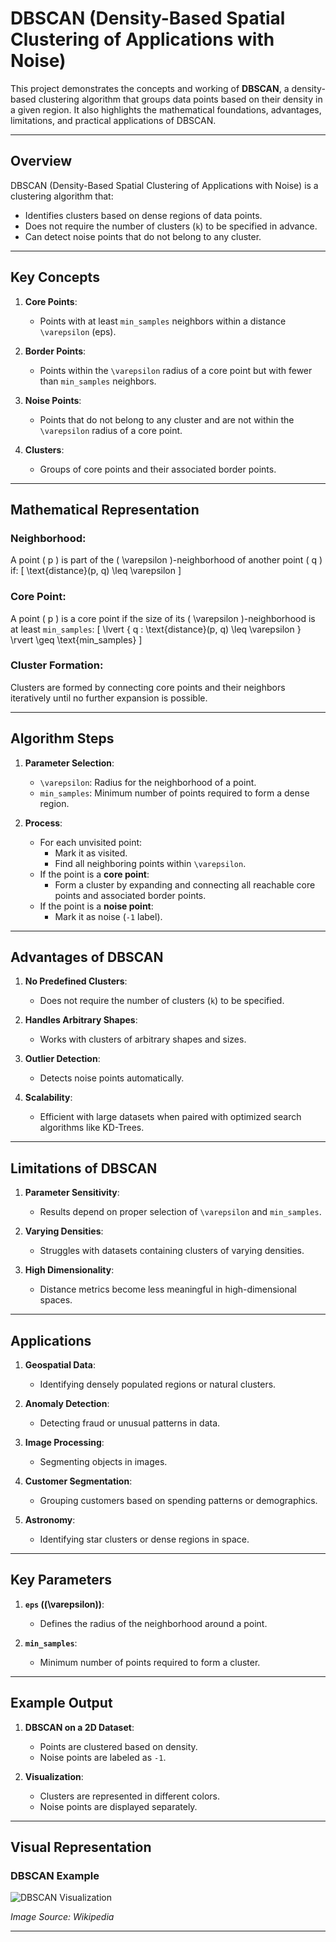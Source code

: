 # **DBSCAN (Density-Based Spatial Clustering of Applications with Noise)**

This project demonstrates the concepts and working of **DBSCAN**, a density-based clustering algorithm that groups data points based on their density in a given region. It also highlights the mathematical foundations, advantages, limitations, and practical applications of DBSCAN.

---

## **Overview**

DBSCAN (Density-Based Spatial Clustering of Applications with Noise) is a clustering algorithm that:
- Identifies clusters based on dense regions of data points.
- Does not require the number of clusters (`k`) to be specified in advance.
- Can detect noise points that do not belong to any cluster.

---

## **Key Concepts**

1. **Core Points**:
   - Points with at least `min_samples` neighbors within a distance `\varepsilon` (eps).

2. **Border Points**:
   - Points within the `\varepsilon` radius of a core point but with fewer than `min_samples` neighbors.

3. **Noise Points**:
   - Points that do not belong to any cluster and are not within the `\varepsilon` radius of a core point.

4. **Clusters**:
   - Groups of core points and their associated border points.

---

## **Mathematical Representation**

### **Neighborhood**:
A point \( p \) is part of the \( \varepsilon \)-neighborhood of another point \( q \) if:
\[
\text{distance}(p, q) \leq \varepsilon
\]

### **Core Point**:
A point \( p \) is a core point if the size of its \( \varepsilon \)-neighborhood is at least `min_samples`:
\[
\lvert \{ q : \text{distance}(p, q) \leq \varepsilon \} \rvert \geq \text{min\_samples}
\]

### **Cluster Formation**:
Clusters are formed by connecting core points and their neighbors iteratively until no further expansion is possible.

---

## **Algorithm Steps**

1. **Parameter Selection**:
   - `\varepsilon`: Radius for the neighborhood of a point.
   - `min_samples`: Minimum number of points required to form a dense region.

2. **Process**:
   - For each unvisited point:
     - Mark it as visited.
     - Find all neighboring points within `\varepsilon`.
   - If the point is a **core point**:
     - Form a cluster by expanding and connecting all reachable core points and associated border points.
   - If the point is a **noise point**:
     - Mark it as noise (`-1` label).

---

## **Advantages of DBSCAN**

1. **No Predefined Clusters**:
   - Does not require the number of clusters (`k`) to be specified.

2. **Handles Arbitrary Shapes**:
   - Works with clusters of arbitrary shapes and sizes.

3. **Outlier Detection**:
   - Detects noise points automatically.

4. **Scalability**:
   - Efficient with large datasets when paired with optimized search algorithms like KD-Trees.

---

## **Limitations of DBSCAN**

1. **Parameter Sensitivity**:
   - Results depend on proper selection of `\varepsilon` and `min_samples`.

2. **Varying Densities**:
   - Struggles with datasets containing clusters of varying densities.

3. **High Dimensionality**:
   - Distance metrics become less meaningful in high-dimensional spaces.

---

## **Applications**

1. **Geospatial Data**:
   - Identifying densely populated regions or natural clusters.

2. **Anomaly Detection**:
   - Detecting fraud or unusual patterns in data.

3. **Image Processing**:
   - Segmenting objects in images.

4. **Customer Segmentation**:
   - Grouping customers based on spending patterns or demographics.

5. **Astronomy**:
   - Identifying star clusters or dense regions in space.

---

## **Key Parameters**

1. **`eps` (\(\varepsilon\))**:
   - Defines the radius of the neighborhood around a point.

2. **`min_samples`**:
   - Minimum number of points required to form a cluster.

---

## **Example Output**

1. **DBSCAN on a 2D Dataset**:
   - Points are clustered based on density.
   - Noise points are labeled as `-1`.

2. **Visualization**:
   - Clusters are represented in different colors.
   - Noise points are displayed separately.

---

## **Visual Representation**

### DBSCAN Example
![DBSCAN Visualization](https://upload.wikimedia.org/wikipedia/commons/thumb/a/af/DBSCAN-density-data.svg/500px-DBSCAN-density-data.svg.png)

*Image Source: Wikipedia*

---





